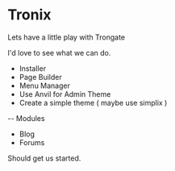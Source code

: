 # Tronix
Lets have a little play with Trongate  
  
I'd love to see what we can do.

- Installer
- Page Builder
- Menu Manager
- Use Anvil for Admin Theme
- Create a simple theme ( maybe use simplix )

-- Modules
- Blog
- Forums


Should get us started.

